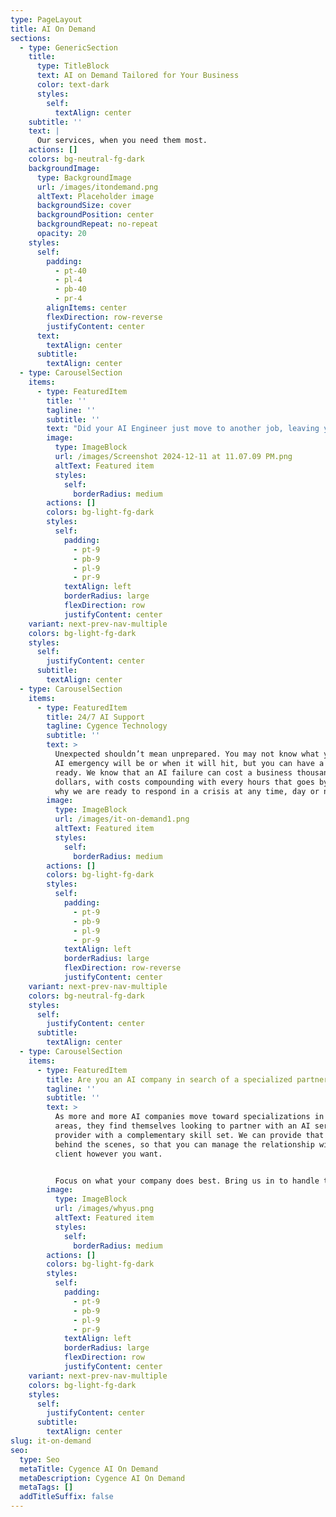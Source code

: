 ```yaml
---
type: PageLayout
title: AI On Demand
sections:
  - type: GenericSection
    title:
      type: TitleBlock
      text: AI on Demand Tailored for Your Business
      color: text-dark
      styles:
        self:
          textAlign: center
    subtitle: ''
    text: |
      Our services, when you need them most.
    actions: []
    colors: bg-neutral-fg-dark
    backgroundImage:
      type: BackgroundImage
      url: /images/itondemand.png
      altText: Placeholder image
      backgroundSize: cover
      backgroundPosition: center
      backgroundRepeat: no-repeat
      opacity: 20
    styles:
      self:
        padding:
          - pt-40
          - pl-4
          - pb-40
          - pr-4
        alignItems: center
        flexDirection: row-reverse
        justifyContent: center
      text:
        textAlign: center
      subtitle:
        textAlign: center
  - type: CarouselSection
    items:
      - type: FeaturedItem
        title: ''
        tagline: ''
        subtitle: ''
        text: "Did your AI Engineer just move to another job, leaving you high and dry? Are you struggling with AI problems that you don’t know how to fix? Do you need help with your AI but don’t know where to turn? Call us. We’re ready to work with you to handle whatever AI challenge comes your way.\n\nWe also offer pre-paid service blocks, which you can buy ahead of time and decide how to spend later.\_So when a server goes down, a malware attack threatens your security, or a power loss leaves you without access to your database, we’re on hand to resolve the situation as fast as possible. You can focus on the immediate concern, knowing your costs are already covered.\n"
        image:
          type: ImageBlock
          url: /images/Screenshot 2024-12-11 at 11.07.09 PM.png
          altText: Featured item
          styles:
            self:
              borderRadius: medium
        actions: []
        colors: bg-light-fg-dark
        styles:
          self:
            padding:
              - pt-9
              - pb-9
              - pl-9
              - pr-9
            textAlign: left
            borderRadius: large
            flexDirection: row
            justifyContent: center
    variant: next-prev-nav-multiple
    colors: bg-light-fg-dark
    styles:
      self:
        justifyContent: center
      subtitle:
        textAlign: center
  - type: CarouselSection
    items:
      - type: FeaturedItem
        title: 24/7 AI Support
        tagline: Cygence Technology
        subtitle: ''
        text: >
          Unexpected shouldn’t mean unprepared. You may not know what your next
          AI emergency will be or when it will hit, but you can have a response
          ready. We know that an AI failure can cost a business thousands of
          dollars, with costs compounding with every hours that goes by. That’s
          why we are ready to respond in a crisis at any time, day or night.
        image:
          type: ImageBlock
          url: /images/it-on-demand1.png
          altText: Featured item
          styles:
            self:
              borderRadius: medium
        actions: []
        colors: bg-light-fg-dark
        styles:
          self:
            padding:
              - pt-9
              - pb-9
              - pl-9
              - pr-9
            textAlign: left
            borderRadius: large
            flexDirection: row-reverse
            justifyContent: center
    variant: next-prev-nav-multiple
    colors: bg-neutral-fg-dark
    styles:
      self:
        justifyContent: center
      subtitle:
        textAlign: center
  - type: CarouselSection
    items:
      - type: FeaturedItem
        title: Are you an AI company in search of a specialized partner?
        tagline: ''
        subtitle: ''
        text: >
          As more and more AI companies move toward specializations in certain
          areas, they find themselves looking to partner with an AI service
          provider with a complementary skill set. We can provide that service
          behind the scenes, so that you can manage the relationship with your
          client however you want.


          Focus on what your company does best. Bring us in to handle the rest.
        image:
          type: ImageBlock
          url: /images/whyus.png
          altText: Featured item
          styles:
            self:
              borderRadius: medium
        actions: []
        colors: bg-light-fg-dark
        styles:
          self:
            padding:
              - pt-9
              - pb-9
              - pl-9
              - pr-9
            textAlign: left
            borderRadius: large
            flexDirection: row
            justifyContent: center
    variant: next-prev-nav-multiple
    colors: bg-light-fg-dark
    styles:
      self:
        justifyContent: center
      subtitle:
        textAlign: center
slug: it-on-demand
seo:
  type: Seo
  metaTitle: Cygence AI On Demand
  metaDescription: Cygence AI On Demand
  metaTags: []
  addTitleSuffix: false
---
```

